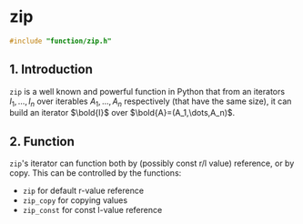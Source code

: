 # zip

```c++
#include "function/zip.h"
```



## 1. Introduction

`zip` is a well known and powerful function in Python that from an iterators $I_1,\dots,I_n$ over iterables $A_1,\dots,A_n$ respectively (that have the same size), it can build an iterator $\bold{I}$ over $\bold{A}=(A_1,\dots,A_n)$.

## 2. Function

`zip`'s iterator can function both by (possibly const r/l value) reference, or by copy. This can be controlled by the functions:

- `zip` for default r-value reference
- `zip_copy` for copying values
- `zip_const` for const l-value reference